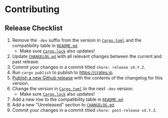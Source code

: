 # Contributing

## Release Checklist

1. Remove the `-dev` suffix from the version in [`Cargo.toml`](Cargo.toml) and the compatibility table in [`README.md`](README.md).
   - Make sure [`Cargo.lock`](Cargo.lock) also updates!
2. Update [`CHANGELOG.md`](CHANGELOG.md) with all relevant changes between the current and past release.
3. Commit your changes in a commit titled `chore: release vX.Y.Z`.
4. Run `cargo publish` to publish to <https://crates.io>.
5. [Publish a new Github release](https://github.com/BD103/migrate_rustdoc_json/releases/new) with the contents of the changelog for this version.
6. Change the version in [`Cargo.toml`](Cargo.toml) to the next `-dev` version.
   - Make sure [`Cargo.lock`](Cargo.lock) also updates!
7. Add a new row to the compatibility table in [`README.md`](README.md).
8. Add a new "Unreleased" section to [`CHANGELOG.md`](CHANGELOG.md).
9. Commit your changes in a commit titled `chore: post-release vX.Y.Z`.
